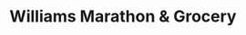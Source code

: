 ---
title: "Williams Marathon & Grocery"
url: /levering/williams-marathon-and-grocery/
shop: convenience
---